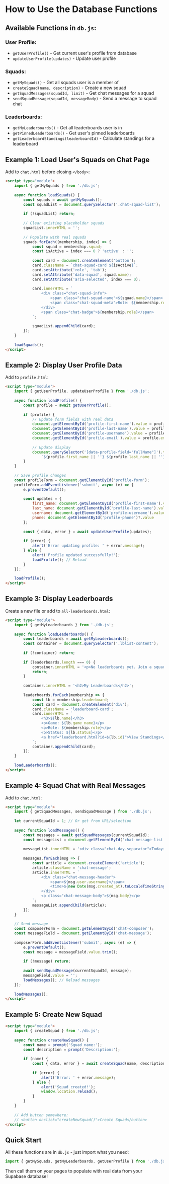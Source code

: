 # How to Use the Database Functions

## Available Functions in `db.js`:

### User Profile:
- `getUserProfile()` - Get current user's profile from database
- `updateUserProfile(updates)` - Update user profile

### Squads:
- `getMySquads()` - Get all squads user is a member of
- `createSquad(name, description)` - Create a new squad
- `getSquadMessages(squadId, limit)` - Get chat messages for a squad
- `sendSquadMessage(squadId, messageBody)` - Send a message to squad chat

### Leaderboards:
- `getMyLeaderboards()` - Get all leaderboards user is in
- `getPinnedLeaderboards()` - Get user's pinned leaderboards
- `getLeaderboardStandings(leaderboardId)` - Calculate standings for a leaderboard

## Example 1: Load User's Squads on Chat Page

Add to `chat.html` before closing `</body>`:

```html
<script type="module">
    import { getMySquads } from './db.js';
    
    async function loadSquads() {
        const squads = await getMySquads();
        const squadList = document.querySelector('.chat-squad-list');
        
        if (!squadList) return;
        
        // Clear existing placeholder squads
        squadList.innerHTML = '';
        
        // Populate with real squads
        squads.forEach((membership, index) => {
            const squad = membership.squad;
            const isActive = index === 0 ? 'active' : '';
            
            const card = document.createElement('button');
            card.className = `chat-squad-card ${isActive}`;
            card.setAttribute('role', 'tab');
            card.setAttribute('data-squad', squad.name);
            card.setAttribute('aria-selected', index === 0);
            
            card.innerHTML = `
                <div class="chat-squad-info">
                    <span class="chat-squad-name">${squad.name}</span>
                    <span class="chat-squad-meta">Role: ${membership.role}</span>
                </div>
                <span class="chat-badge">${membership.role}</span>
            `;
            
            squadList.appendChild(card);
        });
    }
    
    loadSquads();
</script>
```

## Example 2: Display User Profile Data

Add to `profile.html`:

```html
<script type="module">
    import { getUserProfile, updateUserProfile } from './db.js';
    
    async function loadProfile() {
        const profile = await getUserProfile();
        
        if (profile) {
            // Update form fields with real data
            document.getElementById('profile-first-name').value = profile.first_name || '';
            document.getElementById('profile-last-name').value = profile.last_name || '';
            document.getElementById('profile-username').value = profile.username || '';
            document.getElementById('profile-email').value = profile.email || '';
            
            // Update display
            document.querySelector('[data-profile-field="fullName"]').textContent = 
                `${profile.first_name || ''} ${profile.last_name || ''}`.trim() || profile.username;
        }
    }
    
    // Save profile changes
    const profileForm = document.getElementById('profile-form');
    profileForm.addEventListener('submit', async (e) => {
        e.preventDefault();
        
        const updates = {
            first_name: document.getElementById('profile-first-name').value,
            last_name: document.getElementById('profile-last-name').value,
            username: document.getElementById('profile-username').value,
            phone: document.getElementById('profile-phone')?.value
        };
        
        const { data, error } = await updateUserProfile(updates);
        
        if (error) {
            alert('Error updating profile: ' + error.message);
        } else {
            alert('Profile updated successfully!');
            loadProfile(); // Reload
        }
    });
    
    loadProfile();
</script>
```

## Example 3: Display Leaderboards

Create a new file or add to `all-leaderboards.html`:

```html
<script type="module">
    import { getMyLeaderboards } from './db.js';
    
    async function loadLeaderboards() {
        const leaderboards = await getMyLeaderboards();
        const container = document.querySelector('.lblist-content');
        
        if (!container) return;
        
        if (leaderboards.length === 0) {
            container.innerHTML = '<p>No leaderboards yet. Join a squad to participate!</p>';
            return;
        }
        
        container.innerHTML = '<h2>My Leaderboards</h2>';
        
        leaderboards.forEach(membership => {
            const lb = membership.leaderboard;
            const card = document.createElement('div');
            card.className = 'leaderboard-card';
            card.innerHTML = `
                <h3>${lb.name}</h3>
                <p>Game: ${lb.game_name}</p>
                <p>Role: ${membership.role}</p>
                <p>Status: ${lb.status}</p>
                <a href="leaderboard.html?id=${lb.id}">View Standings</a>
            `;
            container.appendChild(card);
        });
    }
    
    loadLeaderboards();
</script>
```

## Example 4: Squad Chat with Real Messages

Add to `chat.html`:

```html
<script type="module">
    import { getSquadMessages, sendSquadMessage } from './db.js';
    
    let currentSquadId = 1; // Or get from URL/selection
    
    async function loadMessages() {
        const messages = await getSquadMessages(currentSquadId);
        const messageList = document.getElementById('chat-message-list');
        
        messageList.innerHTML = '<div class="chat-day-separator">Today</div>';
        
        messages.forEach(msg => {
            const article = document.createElement('article');
            article.className = 'chat-message';
            article.innerHTML = `
                <div class="chat-message-header">
                    <span>${msg.user.username}</span>
                    <time>${new Date(msg.created_at).toLocaleTimeString()}</time>
                </div>
                <p class="chat-message-body">${msg.body}</p>
            `;
            messageList.appendChild(article);
        });
    }
    
    // Send message
    const composerForm = document.getElementById('chat-composer');
    const messageField = document.getElementById('chat-message');
    
    composerForm.addEventListener('submit', async (e) => {
        e.preventDefault();
        const message = messageField.value.trim();
        
        if (!message) return;
        
        await sendSquadMessage(currentSquadId, message);
        messageField.value = '';
        loadMessages(); // Reload messages
    });
    
    loadMessages();
</script>
```

## Example 5: Create New Squad

```html
<script type="module">
    import { createSquad } from './db.js';
    
    async function createNewSquad() {
        const name = prompt('Squad name:');
        const description = prompt('Description:');
        
        if (name) {
            const { data, error } = await createSquad(name, description);
            
            if (error) {
                alert('Error: ' + error.message);
            } else {
                alert('Squad created!');
                window.location.reload();
            }
        }
    }
    
    // Add button somewhere:
    // <button onclick="createNewSquad()">Create Squad</button>
</script>
```

## Quick Start

All these functions are in `db.js` - just import what you need:

```javascript
import { getMySquads, getMyLeaderboards, getUserProfile } from './db.js';
```

Then call them on your pages to populate with real data from your Supabase database!


